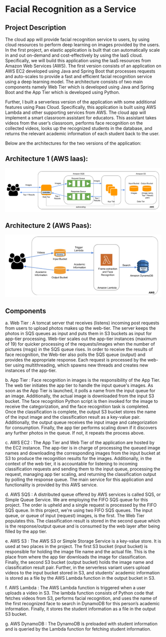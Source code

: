 # Facial Recognition as a Service

## Project Description

The cloud app will provide facial recognition service to users, by using cloud resources to perform deep learning on images provided by the users. In the first project, an elastic application is built that can automatically scale in and out on-demand and cost-effectively by using the IaaS cloud. Specifically, we will build this application using the IaaS resources from Amazon Web Services (AWS).
The first version consists of an application on AWS EC2 developed using Java and Spring Boot that processes requests and auto-scales to provide a fast and efficient facial recognition service using a deep learning model.
The architecture consists of two main components namely Web Tier which is developed using Java and Spring Boot and the App Tier which is developed using Python.

Further, I built a serverless version of the application with some additional features using Paas Cloud. Specifically, this application is built using AWS Lambda and other supporting services from AWS. 
The cloud app will implement a smart classroom assistant for educators. This assistant takes videos from the user’s classroom, performs face recognition on the collected videos, looks up the recognized students in the database, and returns the relevant academic information of each student back to the user.

Below are the architectures for the two versions of the application: 

## Architecture 1 (AWS Iaas): 

![Architecture 1](./imgs/Architecture_1.png)

## Architecture 2 (AWS Paas): 

![Architecture 2](./imgs/Architecture_2.png)

## Components

a. Web Tier : 
A tomcat server that receives (listens) incoming post requests from users to upload photos makes up the web-tier. The server keeps the photos in SQS queues as input and puts them in S3 buckets as input for app-tier processing. Web-tier scales out the app-tier instances (maximum of 19) for quicker processing of the requests/images when the number of pictures
(msgs) in the SQS queue rises. In order to receive the results of face recognition, the Web-tier also polls the SQS queue (output) and provides the appropriate response. Each request is processed by the web-tier using multithreading, which spawns new threads and creates new instances of the app-tier.

b. App Tier : 
Face recognition in images is the responsibility of the App Tier. The web tier initiates the app tier to handle the input queue's images. As soon as the App Tier is launched, it polls a name from the input queue for an image. Additionally, the actual image is downloaded from the input S3 bucket. The face recognition Python script is then invoked for the image to receive the categorization, and the face recognition task is completed. Once the classification is complete, the output S3 bucket stores the name of the input image and the classification result as a key-value pair. Additionally, the output queue receives the input image and categorization for consumption. Finally, the app tier performs scaling down if it discovers any further photos in the queue. If not, it repeats the process above.

c. AWS EC2 : 
The App Tier and Web Tier of the application are hosted by the EC2 instance. The app-tier is in charge of processing the queued image names and downloading the corresponding images from the input bucket at S3 to produce the recognition results for the images. Additionally, in the context of the web tier, it is accountable for listening to incoming classification requests and sending them to the input queue, processing the request, managing app tier scaling, and returning the classification output by polling the response queue. The main service for this application and functionality is provided by this AWS service.

d. AWS SQS : 
A distributed queue offered by AWS services is called SQS, or Simple Queue Service. We are employing the FIFO SQS queue for this project. The order is upheld and a single request is processed by the FIFO SQS queue. In this project, we're using two FIFO SQS queues. The input queue, or queue of input (request) images, is the first. The Web Tier populates this. The classification result is stored in the second queue which is the response/output queue and is consumed by the web layer after being filled by the app tier.

e. AWS S3 : 
The AWS S3 or Simple Storage Service is a key-value store. It is used at two places in the project. The first S3 bucket (input bucket) is responsible for holding the image file name and the actual file. This is the place from where the app tier downloads the image for classification. Finally, the second S3 bucket (output bucket) holds the image name and classification result pair.
Further, in the serverless variant users upload videos to the input bucket stored in S3, and students’ academic information is stored as a file by the AWS Lambda function in the output bucket in S3.

f. AWS Lambda : 
The AWS Lambda function is triggered when a user uploads a video in S3. The lambda function consists of Python code that fetches videos from S3, performs facial recognition, and uses the name of the first recognized face to search in DynamoDB for this person’s academic information. Finally, it stores the student information as a file in the output S3 bucket.

g. AWS DynamoDB : 
The DynamoDB is preloaded with student information and is queried by the Lambda function for fetching student information.
